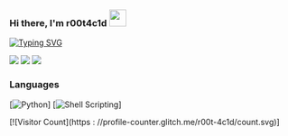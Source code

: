 ###  Hi there, I'm r00t4c1d <img width="30" src="https://camo.githubusercontent.com/e8e7b06ecf583bc040eb60e44eb5b8e0ecc5421320a92929ce21522dbc34c891/68747470733a2f2f6d656469612e67697068792e636f6d2f6d656469612f6876524a434c467a6361737252346961377a2f67697068792e676966">

[![Typing SVG](https://readme-typing-svg.herokuapp.com?font=Goldman&pause=900&color=18F700&center=true&width=435&lines=I'm+Rishi;Cyber+Security+Enthusiast;Self-Taught+Cybersec+Student;Red+Teamer)](https://git.io/typing-svg)

[![](https://img.shields.io/badge/-🌈%20Website-FFF)](https://?ref=github)
[![](https://img.shields.io/badge/-Discord-FFF?&logo=Discord)](https://discord.gg/r00t_4c1d)
[![](https://img.shields.io/badge/-Telegram-FFF?&logo=Telegram)](https://t.me/r00t4c1d)

### Languages

[![Python](https://img.shields.io/badge/-Python-000?&logo=Python)]
[![Shell Scripting](https://img.shields.io/badge/-Shell_Scripting-000?&logo=linux)]

[![Visitor Count](https : //profile-counter.glitch.me/r00t-4c1d/count.svg)]

